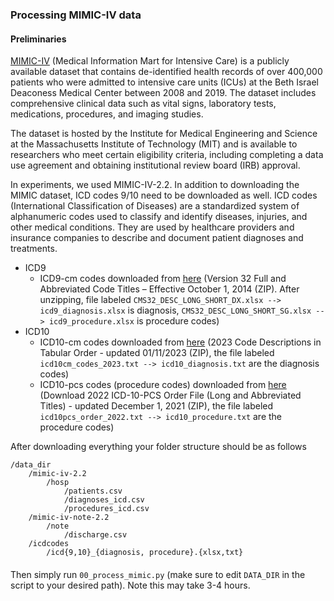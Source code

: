 ### Processing MIMIC-IV data

#### Preliminaries
[MIMIC-IV](https://physionet.org/content/mimiciv/2.2/) (Medical Information Mart for Intensive Care) is a publicly available dataset that contains de-identified health records of over 400,000 patients who were admitted to intensive care units (ICUs) at the Beth Israel Deaconess Medical Center between 2008 and 2019. The dataset includes comprehensive clinical data such as vital signs, laboratory tests, medications, procedures, and imaging studies.

The dataset is hosted by the Institute for Medical Engineering and Science at the Massachusetts Institute of Technology (MIT) and is available to researchers who meet certain eligibility criteria, including completing a data use agreement and obtaining institutional review board (IRB) approval.

In experiments, we used MIMIC-IV-2.2. In addition to downloading the MIMIC dataset, ICD codes 9/10 need to be downloaded as well. ICD codes (International Classification of Diseases) are a standardized system of alphanumeric codes used to classify and identify diseases, injuries, and other medical conditions. They are used by healthcare providers and insurance companies to describe and document patient diagnoses and treatments.

* ICD9
  * ICD9-cm codes downloaded from [here](https://www.cms.gov/Medicare/Coding/ICD9ProviderDiagnosticCodes/codes)
     (Version 32 Full and Abbreviated Code Titles  – Effective October 1, 2014 (ZIP). After unzipping, file labeled `CMS32_DESC_LONG_SHORT_DX.xlsx --> icd9_diagnosis.xlsx` is diagnosis, `CMS32_DESC_LONG_SHORT_SG.xlsx --> icd9_procedure.xlsx` is procedure codes)
* ICD10
  * ICD10-cm codes downloaded from [here](https://www.cms.gov/medicare/icd-10/2023-icd-10-cm)
     (2023 Code Descriptions in Tabular Order - updated 01/11/2023 (ZIP), the file labeled `icd10cm_codes_2023.txt --> icd10_diagnosis.txt` are the diagnosis codes)
  * ICD10-pcs codes (procedure codes) downloaded from [here](https://www.cms.gov/medicare/icd-10/2022-icd-10-pcs) (Download 2022 ICD-10-PCS Order File (Long and Abbreviated Titles) - updated December 1, 2021 (ZIP), the file labeled `icd10pcs_order_2022.txt --> icd10_procedure.txt` are the procedure codes)

After downloading everything your folder structure should be as follows
```
/data_dir
    /mimic-iv-2.2
        /hosp
            /patients.csv
            /diagnoses_icd.csv
            /procedures_icd.csv
    /mimic-iv-note-2.2
        /note
            /discharge.csv
    /icdcodes
        /icd{9,10}_{diagnosis, procedure}.{xlsx,txt}
```
####

Then simply run `00_process_mimic.py` (make sure to edit `DATA_DIR` in the script to your desired path). Note this may take 3-4 hours.
